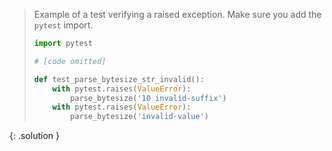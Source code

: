 
> <solution-title></solution-title>
> 
> Example of a test verifying a raised exception. Make sure you add the `pytest` import.
> 
> ```python
> import pytest
> 
> # [code omitted]
> 
> def test_parse_bytesize_str_invalid():
>     with pytest.raises(ValueError):
>         parse_bytesize('10 invalid-suffix')
>     with pytest.raises(ValueError):
>         parse_bytesize('invalid-value')
> ```
{: .solution }
